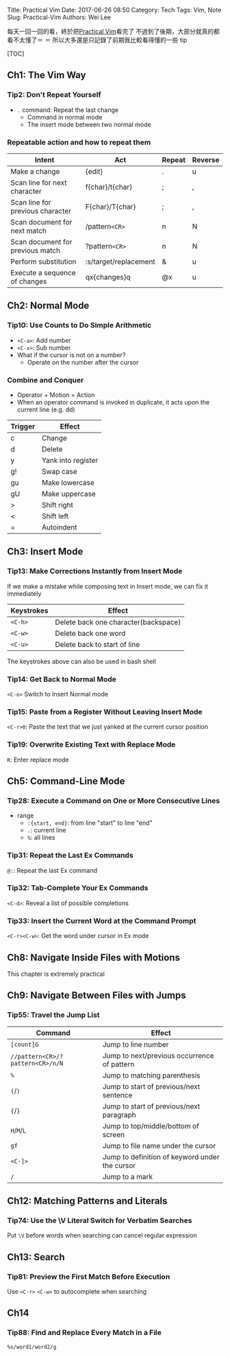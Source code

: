 Title: Practical Vim
Date: 2017-06-26 08:50
Category: Tech
Tags: Vim, Note
Slug: Practical-Vim
Authors: Wei Lee

每天一回一回的看，終於把[Practical Vim](https://pragprog.com/book/dnvim/practical-vim)看完了
不過到了後期，大部分就真的都看不太懂了＝ ＝
所以大多還是只記錄了前期我比較看得懂的一些 tip

<!--more-->

[TOC]

## Ch1: The Vim Way

### Tip2: Don't Repeat Yourself

* `.` command: Repeat the last change
    * Command in normal mode
    * The insert mode between two normal mode

### Repeatable action and how to repeat them

| Intent | Act | Repeat | Reverse |
|---|---|---|---|
| Make a change | {edit} | . | u |
| Scan line for next character | f{char}/t{char} | ; | , |
| Scan line for previous character | F{char}/T{char} | ; | , |
| Scan document for next match | /pattern`<CR>` | n | N |
| Scan document for previous match | ?pattern`<CR>` | n | N |
| Perform substitution |:s/target/replacement | & | u |
| Execute a sequence of changes | qx{changes}q | @x| u |

## Ch2: Normal Mode

### Tip10: Use Counts to Do Simple Arithmetic

* `<C-a>`: Add number
* `<C-x>`: Sub number
* What if the cursor is not on a number?
    * Operate on the number after the cursor

### Combine and Conquer

* Operator + Motion = Action
* When an operator command is invoked in duplicate, it acts upon the current line (e.g. dd)

|Trigger|Effect|
|---|---|
|c|Change|
|d|Delete|
|y|Yank into register|
|g!|Swap case|
|gu|Make lowercase|
|gU|Make uppercase|
|>|Shift right|
|<|Shift left|
|=|Autoindent|

## Ch3: Insert Mode

### Tip13: Make Corrections Instantly from Insert Mode

If we make a mistake while composing text in Insert mode, we can fix it immediately

|Keystrokes|Effect|
|---|---|
|`<C-h>`|Delete back one character(backspace)|
|`<C-w>`|Delete back one word|
|`<C-u>`|Delete back to start of line|

The keystrokes above can also be used in bash shell

### Tip14: Get Back to Normal Mode

`<C-o>` Switch to Insert Normal mode

### Tip15: Paste from a Register Without Leaving Insert Mode

`<C-r>0`: Paste the text that we just yanked at the current cursor position

### Tip19: Overwrite Existing Text with Replace Mode

`R`: Enter replace mode

## Ch5: Command-Line Mode

### Tip28: Execute a Command on One or More Consecutive Lines

* range
    * `:{start, end}`: from line "start" to line "end"
    * `.`: current line
    * `%`: all lines

### Tip31: Repeat the Last Ex Commands

`@:`: Repeat the last Ex command

### Tip32: Tab-Complete Your Ex Commands

`<C-d>`: Reveal a list of possible completions

### Tip33: Insert the Current Word at the Command Prompt

`<C-r><C-w>`: Get the word under cursor in Ex mode

## Ch8: Navigate Inside Files with Motions

This chapter is extremely practical

## Ch9: Navigate Between Files with Jumps

### Tip55: Travel the Jump List

|Command|Effect|
|---|---|
|`[count]G`|Jump to line number|
|`//pattern<CR>/?pattern<CR>/n/N`|Jump to next/previous occurrence of pattern|
|`%`|Jump to matching parenthesis|
|`(`/`)`|Jump to start of previous/next sentence|
|`{`/`}`|Jump to start of previous/next paragraph|
|`H`/`M`/`L`|Jump to top/middle/bottom of screen|
|`gf`|Jump to file name under the cursor|
|`<C-]>`|Jump to definition of keyword under the cursor |
|`/`|Jump to a mark|

## Ch12: Matching Patterns and Literals

### Tip74: Use the \V Literal Switch for Verbatim Searches

Put `\V` before words when searching can cancel regular expression

## Ch13: Search

### Tip81: Preview the First Match Before Execution

Use `<C-r>` `<C-w>` to autocomplete when searching

## Ch14

### Tip88: Find and Replace Every Match in a File

`%s/word1/word2/g`
